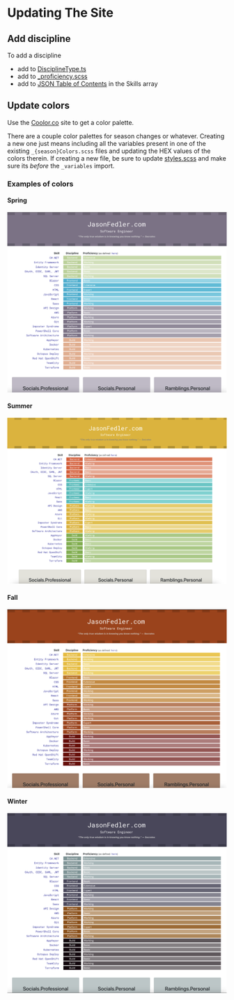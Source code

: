 # Updating The Site

## Add discipline

To add a discipline

- add to [DisciplineType.ts](./src/enums/DisciplineType.ts)
- add to [_proficiency.scss](./scss/_proficiency.scss)
- add to [JSON Table of Contents](./src/toc.json) in the Skills array

## Update colors

Use the [Coolor.co](https://coolors.co/generate) site to get a color palette.

There are a couple color palettes for season changes or whatever. Creating a new one just means including all the variables present in one of the existing `_{season}Colors.scss` files and updating the HEX values of the colors therein. If creating a new file, be sure to update [styles.scss](./scss/styles.scss) and make sure its _before_ the `_variables` import.

### Examples of colors

#### Spring

![spring color palette](./img/spring-colors.png)

#### Summer

![summer color palette](./img/summer-colors.png)

#### Fall

![fall color palette](./img/fall-colors.png)

#### Winter

![winter color palette](./img/winter-colors.png)